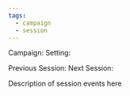 ```yaml
---
tags:
  - campaign
  - session
---
```


Campaign: 
Setting: 

Previous Session: 
Next Session: 

Description of session events here